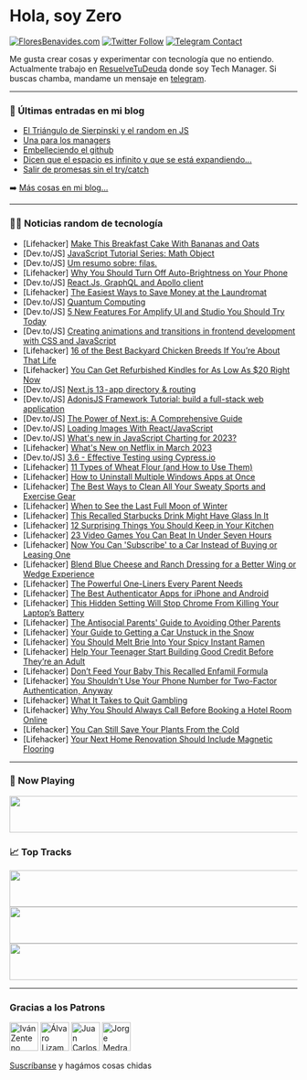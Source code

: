 # Hola, soy Zero

[![FloresBenavides.com](https://img.shields.io/website?down_message=oops&label=MiBlog&style=for-the-badge&up_message=online&url=https%3A%2F%2Ffloresbenavides.com)](https://floresbenavides.com) [![Twitter Follow](https://img.shields.io/twitter/follow/ZeroDragon?color=%231DA1F2&label=Follow&logo=twitter&logoColor=ffffff&style=for-the-badge)](https://twitter.com/zerodragon) [![Telegram Contact](https://img.shields.io/badge/escr%C3%ADbeme-ZeroDragon-%2326A5E4?style=for-the-badge&logo=telegram)](https://t.me/zerodragon)

Me gusta crear cosas y experimentar con tecnología que no entiendo.
Actualmente trabajo en [ResuelveTuDeuda](http://github.com/resuelve) donde soy Tech Manager.
Si buscas chamba, mandame un mensaje en [telegram](https://t.me/zerodragon).

---

### 📕 Últimas entradas en mi blog
<!-- BLOG-POST-LIST:START -->
- [El Triángulo de Sierpinski y el random en JS](https://floresbenavides.com/el-triangulo-de-sierpinski-y-el-random-en-js/)
- [Una para los managers](https://floresbenavides.com/una-para-los-managers/)
- [Embelleciendo el github](https://floresbenavides.com/embelleciendo-el-github/)
- [Dicen que el espacio es infinito y que se está expandiendo…](https://floresbenavides.com/dicen-que-el-espacio-es-infinito-y-que-se-esta-expandiendo/)
- [Salir de promesas sin el try/catch](https://floresbenavides.com/salir-de-promesas-sin-el-try-catch/)
<!-- BLOG-POST-LIST:END -->

➡️ [Más cosas en mi blog...](https://floresbenavides.com)

---

### 👨‍💻 Noticias random de tecnología
<!-- TECH-POSTS:START -->
- [Lifehacker] [Make This Breakfast Cake With Bananas and Oats](https://lifehacker.com/make-this-breakfast-cake-with-bananas-and-oats-1850146730)
- [Dev.to/JS] [JavaScript Tutorial Series: Math Object](https://dev.to/fullstackjo/javascript-tutorial-series-math-object-2f05)
- [Dev.to/JS] [Um resumo sobre: filas.](https://dev.to/costamateus7/um-resumo-sobre-fila-25b1)
- [Lifehacker] [Why You Should Turn Off Auto-Brightness on Your Phone](https://lifehacker.com/why-you-should-turn-off-auto-brightness-on-your-phone-1850145521)
- [Dev.to/JS] [React.Js, GraphQL and Apollo client](https://dev.to/radualex/reactjs-graphql-and-apollo-client-1ljo)
- [Lifehacker] [The Easiest Ways to Save Money at the Laundromat](https://lifehacker.com/the-easiest-ways-to-save-money-at-the-laundromat-1850145420)
- [Dev.to/JS] [Quantum Computing](https://dev.to/sefini_steph/quantum-computing-4g2h)
- [Dev.to/JS] [5 New Features For Amplify UI and Studio You Should Try Today](https://dev.to/erikch/5-new-features-for-amplify-ui-and-studio-you-should-try-today-4g86)
- [Dev.to/JS] [Creating animations and transitions in frontend development with CSS and JavaScript](https://dev.to/haszankauna/creating-animations-and-transitions-in-frontend-development-with-css-and-javascript-3lad)
- [Lifehacker] [16 of the Best Backyard Chicken Breeds If You’re About That Life](https://lifehacker.com/16-of-the-best-backyard-chicken-breeds-if-you-re-about-1850145700)
- [Lifehacker] [You Can Get Refurbished Kindles for As Low As $20 Right Now](https://lifehacker.com/you-can-get-refurbished-kindles-for-as-low-as-20-right-1850145890)
- [Dev.to/JS] [Next.js 13 - app directory &amp; routing](https://dev.to/oskidev/nextjs-13-app-directory-routing-3lfh)
- [Dev.to/JS] [AdonisJS Framework Tutorial: build a full-stack web application](https://dev.to/educative/adonisjs-framework-tutorial-build-a-full-stack-web-application-2ool)
- [Dev.to/JS] [The Power of Next.js: A Comprehensive Guide](https://dev.to/shabh2412/the-power-of-nextjs-a-comprehensive-guide-52d1)
- [Dev.to/JS] [Loading Images With React/JavaScript](https://dev.to/bytebodger/loading-images-with-reactjavascript-3996)
- [Dev.to/JS] [What&#39;s new in JavaScript Charting for 2023?](https://dev.to/jscharting/whats-new-in-javascript-charting-for-2023-1edp)
- [Lifehacker] [What&#39;s New on Netflix in March 2023](https://lifehacker.com/whats-new-on-netflix-in-march-2023-1850145177)
- [Dev.to/JS] [3.6 - Effective Testing using Cypress.io](https://dev.to/codingcatdev/36-effective-testing-using-cypressio-35l2)
- [Lifehacker] [11 Types of Wheat Flour &lpar;and How to Use Them&rpar;](https://lifehacker.com/11-types-of-wheat-flour-and-how-to-use-them-1850145368)
- [Lifehacker] [How to Uninstall Multiple Windows Apps at Once](https://lifehacker.com/how-to-uninstall-multiple-windows-apps-at-once-1850145087)
- [Lifehacker] [The Best Ways to Clean All Your Sweaty Sports and Exercise Gear](https://lifehacker.com/the-best-ways-to-clean-all-your-sweaty-sports-and-exerc-1850144980)
- [Lifehacker] [When to See the Last Full Moon of Winter](https://lifehacker.com/when-to-see-the-last-full-moon-of-winter-1850143416)
- [Lifehacker] [This Recalled Starbucks Drink Might Have Glass In It](https://lifehacker.com/this-recalled-starbucks-drink-might-have-glass-in-it-1850142368)
- [Lifehacker] [12 Surprising Things You Should Keep in Your Kitchen](https://lifehacker.com/12-surprising-things-you-should-keep-in-your-kitchen-1850142898)
- [Lifehacker] [23 Video Games You Can Beat In Under Seven Hours](https://lifehacker.com/23-video-games-you-can-beat-in-under-seven-hours-1850142322)
- [Lifehacker] [Now You Can &#39;Subscribe&#39; to a Car Instead of Buying or Leasing One](https://lifehacker.com/now-you-can-subscribe-to-a-car-instead-of-buying-or-lea-1850141985)
- [Lifehacker] [Blend Blue Cheese and Ranch Dressing for a Better Wing or Wedge Experience](https://lifehacker.com/blend-blue-cheese-and-ranch-dressing-for-a-better-wing-1850141836)
- [Lifehacker] [The Powerful One-Liners Every Parent Needs](https://lifehacker.com/the-powerful-one-liners-every-parent-needs-1850141320)
- [Lifehacker] [The Best Authenticator Apps for iPhone and Android](https://lifehacker.com/the-best-authenticator-apps-for-iphone-and-android-1850140802)
- [Lifehacker] [This Hidden Setting Will Stop Chrome From Killing Your Laptop’s Battery](https://lifehacker.com/this-hidden-setting-will-stop-chrome-from-killing-your-1850141127)
- [Lifehacker] [The Antisocial Parents&#39; Guide to Avoiding Other Parents](https://lifehacker.com/the-antisocial-parents-guide-to-avoiding-other-parents-1850141488)
- [Lifehacker] [Your Guide to Getting a Car Unstuck in the Snow](https://lifehacker.com/your-guide-to-getting-a-car-unstuck-in-the-snow-1850141388)
- [Lifehacker] [You Should Melt Brie Into Your Spicy Instant Ramen](https://lifehacker.com/you-should-melt-brie-into-your-spicy-instant-ramen-1850141210)
- [Lifehacker] [Help Your Teenager Start Building Good Credit Before They’re an Adult](https://lifehacker.com/help-your-teenager-start-building-good-credit-before-th-1850139758)
- [Lifehacker] [Don’t Feed Your Baby This Recalled Enfamil Formula](https://lifehacker.com/don-t-feed-your-baby-this-recalled-enfamil-formula-1850140598)
- [Lifehacker] [You Shouldn’t Use Your Phone Number for Two-Factor Authentication, Anyway](https://lifehacker.com/you-shouldn-t-use-your-phone-number-for-two-factor-auth-1850139776)
- [Lifehacker] [What It Takes to Quit Gambling](https://lifehacker.com/what-it-takes-to-quit-gambling-1850140295)
- [Lifehacker] [Why You Should Always Call Before Booking a Hotel Room Online](https://lifehacker.com/why-you-should-always-call-before-booking-a-hotel-room-1850134869)
- [Lifehacker] [You Can Still Save Your Plants From the Cold](https://lifehacker.com/you-can-still-save-your-plants-from-the-cold-1850135454)
- [Lifehacker] [Your Next Home Renovation Should Include Magnetic Flooring](https://lifehacker.com/your-next-home-renovation-should-include-magnetic-floor-1850135502)<!-- TECH-POSTS:END -->

---

### 🎵 Now Playing
<a href="https://spotify-now-playing-dun.vercel.app/now-playing?open"><img src="https://spotify-now-playing-dun.vercel.app/now-playing" width="540" height="64"></a>

### 📈 Top Tracks
<a href="https://spotify-now-playing-dun.vercel.app/top-tracks?i=1&open"><img src="https://spotify-now-playing-dun.vercel.app/top-tracks?i=1" width="540" height="64"></a>
<a href="https://spotify-now-playing-dun.vercel.app/top-tracks?i=2&open"><img src="https://spotify-now-playing-dun.vercel.app/top-tracks?i=2" width="540" height="64"></a>
<a href="https://spotify-now-playing-dun.vercel.app/top-tracks?i=3&open"><img src="https://spotify-now-playing-dun.vercel.app/top-tracks?i=3" width="540" height="64"></a>

---

### Gracias a los Patrons
[<img src="https://avatars.githubusercontent.com/u/243380?v=4" alt="Iván Zenteno" width="50px">](https://github.com/k001) [<img src="https://avatars.githubusercontent.com/u/19955639?v=4" alt="Álvaro Lizama" width="50px">](https://github.com/alvarolizama) [<img src="https://avatars.githubusercontent.com/u/2718753?v=4" alt="Juan Carlos Ruiz" width="50px">](https://github.com/JuanCrg90) [<img src="https://avatars.githubusercontent.com/u/37025?v=4" alt="Jorge Medrano" width="50px">](https://github.com/h1pp1e) 

[Suscríbanse](https://www.patreon.com/zerodragon) y hagámos cosas chidas

